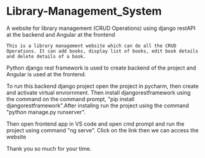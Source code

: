 # Library-Management_System
A website for library management (CRUD Operations) using django restAPI at the backend and Angular at the frontend

	This is a library management website which can do all the CRUD Operations. It can add books, display list of books, edit book details and delete details of a book. 
Python django rest framework is used to create backend of the project and Angular is used at the frontend. 

To run this backend django project open the project in pycharm, then create and activate virtual enviornment. Then install djangorestframework using the command on the command prompt, "pip install djangorestframework".After installng run the project using the command "python manage.py runserver".

Then open frontend app in VS code and open cmd prompt and run the project using command "ng serve". Click on the link then we can access the website 

Thank you so much for your time.

